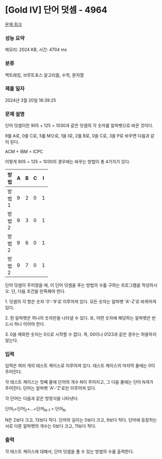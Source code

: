 # [Gold IV] 단어 덧셈 - 4964 

[문제 링크](https://www.acmicpc.net/problem/4964) 

### 성능 요약

메모리: 2024 KB, 시간: 4704 ms

### 분류

백트래킹, 브루트포스 알고리즘, 수학, 문자열

### 제출 일자

2024년 3월 20일 16:39:25

### 문제 설명

<p>단어 덧셈이란 905 + 125 = 1030과 같은 덧셈의 각 숫자를 알파벳으로 바꾼 것이다.</p>

<p>9를 A로, 0을 C로, 5를 M으로, 1을 I로, 2를 B로, 0을 C로, 3을 P로 바꾸면 다음과 같이 된다.</p>

<p>ACM + IBM = ICPC</p>

<p>이렇게 905 + 125 = 1030의 경우에는 바꾸는 방법이 총 4가지가 있다.</p>

<table class="table table-bordered" style="width:28%">
	<thead>
		<tr>
			<th style="width:10%">방법</th>
			<th style="width:3%">A</th>
			<th style="width:3%">B</th>
			<th style="width:3%">C</th>
			<th style="width:3%">I</th>
			<th style="width:3%">M</th>
			<th style="width:3%">P</th>
		</tr>
	</thead>
	<tbody>
		<tr>
			<td>방법 1</td>
			<td>9</td>
			<td>2</td>
			<td>0</td>
			<td>1</td>
			<td>5</td>
			<td>3</td>
		</tr>
		<tr>
			<td>방법 2</td>
			<td>9</td>
			<td>3</td>
			<td>0</td>
			<td>1</td>
			<td>5</td>
			<td>4</td>
		</tr>
		<tr>
			<td>방법 2</td>
			<td>9</td>
			<td>6</td>
			<td>0</td>
			<td>1</td>
			<td>5</td>
			<td>7</td>
		</tr>
		<tr>
			<td>방법 2</td>
			<td>9</td>
			<td>7</td>
			<td>0</td>
			<td>1</td>
			<td>5</td>
			<td>8</td>
		</tr>
	</tbody>
</table>

<p> </p>

<p>단어 덧셈이 주어졌을 때, 이 단어 덧셈을 푸는 방법의 수를 구하는 프로그램을 작성하시오. 단, 다음 조건을 만족해야 한다.</p>

<p>1. 덧셈의 각 항은 숫자 '0'-'9'로 이루어져 있다. 모든 숫자는 알파벳 'A'-Z'로 바뀌어져 있다.</p>

<p>2. 한 알파벳은 하나의 숫자만을 나타낼 수 있다. 또, 어떤 숫자에 해당하는 알파벳은 반드시 하나 이어야 한다.</p>

<p>3. 0을 제외한 숫자는 0으로 시작할 수 없다. 즉, 00이나 0123과 같은 경우는 허용하지 않는다.</p>

<p> </p>

### 입력 

 <p>입력은 여러 개의 테스트 케이스로 이루어져 있다. 테스트 케이스의 마지막 줄에는 0이 주어진다.</p>

<p>각 테스트 케이스는 첫째 줄에 단어의 개수 N이 주어지고, 그 다음 줄에는 단어 N개가 주어진다. 단어는 알파벳 'A'-'Z'로만 이루어져 있다.</p>

<p>각 단어는 다음과 같은 방정식을 나타낸다.</p>

<p>단어<sub>1</sub>+단어<sub>2</sub>+...+단어<sub>N-1</sub> = 단어<sub>N</sub></p>

<p>N은 2보다 크고, 13보다 작다. 단어의 길이는 0보다 크고, 9보다 작다. 단어에 등장하는 서로 다른 알파벳의 개수는 0보다 크고, 11보다 작다.</p>

### 출력 

 <p>각 테스트 케이스에 대해서, 단어 덧셈을 풀 수 있는 방법의 수를 출력한다.</p>

